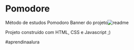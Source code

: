 # Pomodore
 Método de estudos  Pomodoro
Banner do projeto![readme](https://github.com/Gisa99/Pomodore/assets/88169633/8befa9db-f0d6-4e24-b371-b787936d0897)

Projeto construído com HTML, CSS e Javascript ;)

#aprendinaalura

